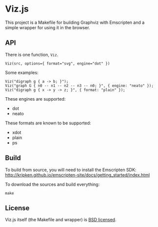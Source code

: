 # Viz.js

This project is a Makefile for building Graphviz with Emscripten and a simple wrapper for using it in the browser.

## API

There is one function, `Viz`.

    Viz(src, options={ format="svg", engine="dot" })

Some examples:

    Viz("digraph g { a -> b; }");
    Viz("graph G { n0 -- n1 -- n2 -- n3 -- n0; }", { engine: "neato" });
    Viz("digraph g { x -> y -> z; }", { format: "plain" });

These engines are supported:

- dot
- neato

These formats are known to be supported:

- xdot
- plain
- ps

## Build

To build from source, you will need to install the Emscripten SDK: http://kripken.github.io/emscripten-site/docs/getting_started/index.html

To download the sources and build everything:

    make

## License

Viz.js itself (the Makefile and wrapper) is [BSD licensed](./LICENSE).
